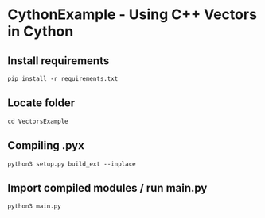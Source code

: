 # CythonExample - Using C++ Vectors in Cython

## Install requirements
```pip install -r requirements.txt```
## Locate folder
``` cd VectorsExample ```
## Compiling .pyx
```python3 setup.py build_ext --inplace```
## Import compiled modules / run main.py
```python3 main.py```
